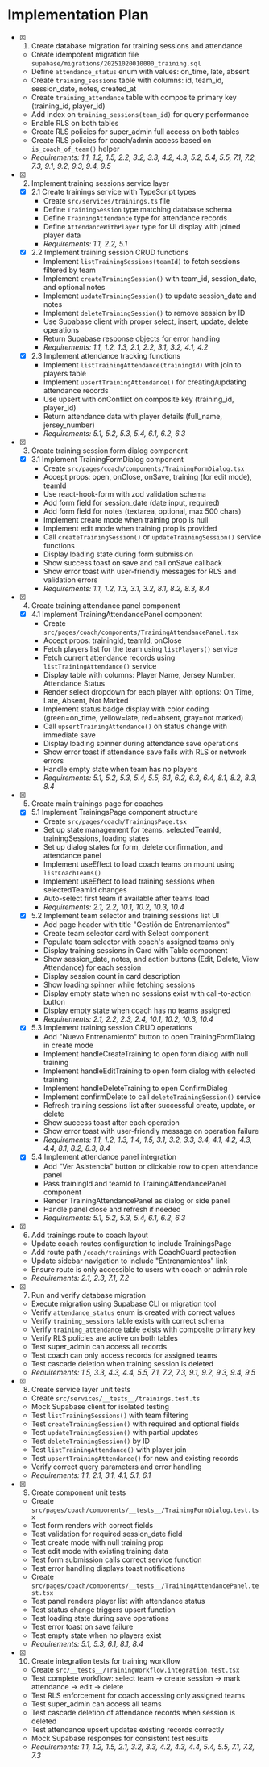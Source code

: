 # Implementation Plan

- [x] 1. Create database migration for training sessions and attendance
  - Create idempotent migration file `supabase/migrations/20251020010000_training.sql`
  - Define `attendance_status` enum with values: on_time, late, absent
  - Create `training_sessions` table with columns: id, team_id, session_date, notes, created_at
  - Create `training_attendance` table with composite primary key (training_id, player_id)
  - Add index on `training_sessions(team_id)` for query performance
  - Enable RLS on both tables
  - Create RLS policies for super_admin full access on both tables
  - Create RLS policies for coach/admin access based on `is_coach_of_team()` helper
  - _Requirements: 1.1, 1.2, 1.5, 2.2, 3.2, 3.3, 4.2, 4.3, 5.2, 5.4, 5.5, 7.1, 7.2, 7.3, 9.1, 9.2, 9.3, 9.4, 9.5_

- [x] 2. Implement training sessions service layer
  - [x] 2.1 Create trainings service with TypeScript types
    - Create `src/services/trainings.ts` file
    - Define `TrainingSession` type matching database schema
    - Define `TrainingAttendance` type for attendance records
    - Define `AttendanceWithPlayer` type for UI display with joined player data
    - _Requirements: 1.1, 2.2, 5.1_
  - [x] 2.2 Implement training session CRUD functions
    - Implement `listTrainingSessions(teamId)` to fetch sessions filtered by team
    - Implement `createTrainingSession()` with team_id, session_date, and optional notes
    - Implement `updateTrainingSession()` to update session_date and notes
    - Implement `deleteTrainingSession()` to remove session by ID
    - Use Supabase client with proper select, insert, update, delete operations
    - Return Supabase response objects for error handling
    - _Requirements: 1.1, 1.2, 1.3, 2.1, 2.2, 3.1, 3.2, 4.1, 4.2_
  - [x] 2.3 Implement attendance tracking functions
    - Implement `listTrainingAttendance(trainingId)` with join to players table
    - Implement `upsertTrainingAttendance()` for creating/updating attendance records
    - Use upsert with onConflict on composite key (training_id, player_id)
    - Return attendance data with player details (full_name, jersey_number)
    - _Requirements: 5.1, 5.2, 5.3, 5.4, 6.1, 6.2, 6.3_

- [x] 3. Create training session form dialog component
  - [x] 3.1 Implement TrainingFormDialog component
    - Create `src/pages/coach/components/TrainingFormDialog.tsx`
    - Accept props: open, onClose, onSave, training (for edit mode), teamId
    - Use react-hook-form with zod validation schema
    - Add form field for session_date (date input, required)
    - Add form field for notes (textarea, optional, max 500 chars)
    - Implement create mode when training prop is null
    - Implement edit mode when training prop is provided
    - Call `createTrainingSession()` or `updateTrainingSession()` service functions
    - Display loading state during form submission
    - Show success toast on save and call onSave callback
    - Show error toast with user-friendly messages for RLS and validation errors
    - _Requirements: 1.1, 1.2, 1.3, 3.1, 3.2, 8.1, 8.2, 8.3, 8.4_

- [x] 4. Create training attendance panel component
  - [x] 4.1 Implement TrainingAttendancePanel component
    - Create `src/pages/coach/components/TrainingAttendancePanel.tsx`
    - Accept props: trainingId, teamId, onClose
    - Fetch players list for the team using `listPlayers()` service
    - Fetch current attendance records using `listTrainingAttendance()` service
    - Display table with columns: Player Name, Jersey Number, Attendance Status
    - Render select dropdown for each player with options: On Time, Late, Absent, Not Marked
    - Implement status badge display with color coding (green=on_time, yellow=late, red=absent, gray=not marked)
    - Call `upsertTrainingAttendance()` on status change with immediate save
    - Display loading spinner during attendance save operations
    - Show error toast if attendance save fails with RLS or network errors
    - Handle empty state when team has no players
    - _Requirements: 5.1, 5.2, 5.3, 5.4, 5.5, 6.1, 6.2, 6.3, 6.4, 8.1, 8.2, 8.3, 8.4_

- [x] 5. Create main trainings page for coaches
  - [x] 5.1 Implement TrainingsPage component structure
    - Create `src/pages/coach/TrainingsPage.tsx`
    - Set up state management for teams, selectedTeamId, trainingSessions, loading states
    - Set up dialog states for form, delete confirmation, and attendance panel
    - Implement useEffect to load coach teams on mount using `listCoachTeams()`
    - Implement useEffect to load training sessions when selectedTeamId changes
    - Auto-select first team if available after teams load
    - _Requirements: 2.1, 2.2, 10.1, 10.2, 10.3, 10.4_
  - [x] 5.2 Implement team selector and training sessions list UI
    - Add page header with title "Gestión de Entrenamientos"
    - Create team selector card with Select component
    - Populate team selector with coach's assigned teams only
    - Display training sessions in Card with Table component
    - Show session_date, notes, and action buttons (Edit, Delete, View Attendance) for each session
    - Display session count in card description
    - Show loading spinner while fetching sessions
    - Display empty state when no sessions exist with call-to-action button
    - Display empty state when coach has no teams assigned
    - _Requirements: 2.1, 2.2, 2.3, 2.4, 10.1, 10.2, 10.3, 10.4_
  - [x] 5.3 Implement training session CRUD operations
    - Add "Nuevo Entrenamiento" button to open TrainingFormDialog in create mode
    - Implement handleCreateTraining to open form dialog with null training
    - Implement handleEditTraining to open form dialog with selected training
    - Implement handleDeleteTraining to open ConfirmDialog
    - Implement confirmDelete to call `deleteTrainingSession()` service
    - Refresh training sessions list after successful create, update, or delete
    - Show success toast after each operation
    - Show error toast with user-friendly message on operation failure
    - _Requirements: 1.1, 1.2, 1.3, 1.4, 1.5, 3.1, 3.2, 3.3, 3.4, 4.1, 4.2, 4.3, 4.4, 8.1, 8.2, 8.3, 8.4_
  - [x] 5.4 Implement attendance panel integration
    - Add "Ver Asistencia" button or clickable row to open attendance panel
    - Pass trainingId and teamId to TrainingAttendancePanel component
    - Render TrainingAttendancePanel as dialog or side panel
    - Handle panel close and refresh if needed
    - _Requirements: 5.1, 5.2, 5.3, 5.4, 6.1, 6.2, 6.3_

- [x] 6. Add trainings route to coach layout
  - Update coach routes configuration to include TrainingsPage
  - Add route path `/coach/trainings` with CoachGuard protection
  - Update sidebar navigation to include "Entrenamientos" link
  - Ensure route is only accessible to users with coach or admin role
  - _Requirements: 2.1, 2.3, 7.1, 7.2_

- [x] 7. Run and verify database migration
  - Execute migration using Supabase CLI or migration tool
  - Verify `attendance_status` enum is created with correct values
  - Verify `training_sessions` table exists with correct schema
  - Verify `training_attendance` table exists with composite primary key
  - Verify RLS policies are active on both tables
  - Test super_admin can access all records
  - Test coach can only access records for assigned teams
  - Test cascade deletion when training session is deleted
  - _Requirements: 1.5, 3.3, 4.3, 4.4, 5.5, 7.1, 7.2, 7.3, 9.1, 9.2, 9.3, 9.4, 9.5_

- [x] 8. Create service layer unit tests
  - Create `src/services/__tests__/trainings.test.ts`
  - Mock Supabase client for isolated testing
  - Test `listTrainingSessions()` with team filtering
  - Test `createTrainingSession()` with required and optional fields
  - Test `updateTrainingSession()` with partial updates
  - Test `deleteTrainingSession()` by ID
  - Test `listTrainingAttendance()` with player join
  - Test `upsertTrainingAttendance()` for new and existing records
  - Verify correct query parameters and error handling
  - _Requirements: 1.1, 2.1, 3.1, 4.1, 5.1, 6.1_

- [x] 9. Create component unit tests
  - Create `src/pages/coach/components/__tests__/TrainingFormDialog.test.tsx`
  - Test form renders with correct fields
  - Test validation for required session_date field
  - Test create mode with null training prop
  - Test edit mode with existing training data
  - Test form submission calls correct service function
  - Test error handling displays toast notifications
  - Create `src/pages/coach/components/__tests__/TrainingAttendancePanel.test.tsx`
  - Test panel renders player list with attendance status
  - Test status change triggers upsert function
  - Test loading state during save operations
  - Test error toast on save failure
  - Test empty state when no players exist
  - _Requirements: 5.1, 5.3, 6.1, 8.1, 8.4_

- [x] 10. Create integration tests for training workflow
  - Create `src/__tests__/TrainingWorkflow.integration.test.tsx`
  - Test complete workflow: select team → create session → mark attendance → edit → delete
  - Test RLS enforcement for coach accessing only assigned teams
  - Test super_admin can access all teams
  - Test cascade deletion of attendance records when session is deleted
  - Test attendance upsert updates existing records correctly
  - Mock Supabase responses for consistent test results
  - _Requirements: 1.1, 1.2, 1.5, 2.1, 3.2, 3.3, 4.2, 4.3, 4.4, 5.4, 5.5, 7.1, 7.2, 7.3_
